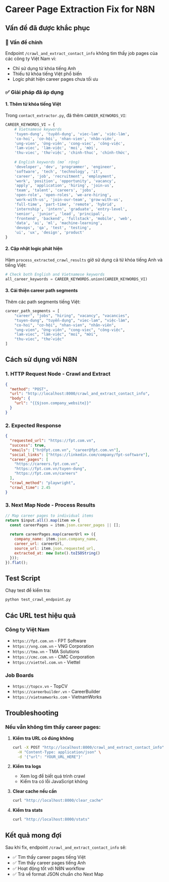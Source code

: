 # Career Page Extraction Fix for N8N

## Vấn đề đã được khắc phục

### 🔧 **Vấn đề chính**
Endpoint `/crawl_and_extract_contact_info` không tìm thấy job pages của các công ty Việt Nam vì:
- Chỉ sử dụng từ khóa tiếng Anh
- Thiếu từ khóa tiếng Việt phổ biến
- Logic phát hiện career pages chưa tối ưu

### ✅ **Giải pháp đã áp dụng**

#### 1. **Thêm từ khóa tiếng Việt**
Trong `contact_extractor.py`, đã thêm `CAREER_KEYWORDS_VI`:
```python
CAREER_KEYWORDS_VI = {
    # Vietnamese keywords
    'tuyen-dung', 'tuyển-dụng', 'viec-lam', 'việc-làm',
    'co-hoi', 'cơ-hội', 'nhan-vien', 'nhân-viên',
    'ung-vien', 'ứng-viên', 'cong-viec', 'công-việc',
    'lam-viec', 'làm-việc', 'moi', 'mời',
    'thu-viec', 'thử-việc', 'chinh-thuc', 'chính-thức',
    
    # English keywords (mở rộng)
    'developer', 'dev', 'programmer', 'engineer',
    'software', 'tech', 'technology', 'it',
    'career', 'job', 'recruitment', 'employment',
    'work', 'position', 'opportunity', 'vacancy',
    'apply', 'application', 'hiring', 'join-us',
    'team', 'talent', 'careers', 'jobs',
    'open-role', 'open-roles', 'we-are-hiring',
    'work-with-us', 'join-our-team', 'grow-with-us',
    'full-time', 'part-time', 'remote', 'hybrid',
    'internship', 'intern', 'graduate', 'entry-level',
    'senior', 'junior', 'lead', 'principal',
    'frontend', 'backend', 'fullstack', 'mobile', 'web',
    'data', 'ai', 'ml', 'machine-learning',
    'devops', 'qa', 'test', 'testing',
    'ui', 'ux', 'design', 'product'
}
```

#### 2. **Cập nhật logic phát hiện**
Hàm `process_extracted_crawl_results` giờ sử dụng cả từ khóa tiếng Anh và tiếng Việt:
```python
# Check both English and Vietnamese keywords
all_career_keywords = CAREER_KEYWORDS.union(CAREER_KEYWORDS_VI)
```

#### 3. **Cải thiện career path segments**
Thêm các path segments tiếng Việt:
```python
career_path_segments = [
    "career", "jobs", "hiring", "vacancy", "vacancies", 
    "tuyen-dung", "tuyển-dụng", "viec-lam", "việc-làm", 
    "co-hoi", "cơ-hội", "nhan-vien", "nhân-viên",
    "ung-vien", "ứng-viên", "cong-viec", "công-việc",
    "lam-viec", "làm-việc", "moi", "mời", 
    "thu-viec", "thử-việc"
]
```

## Cách sử dụng với N8N

### 1. **HTTP Request Node - Crawl and Extract**
```json
{
  "method": "POST",
  "url": "http://localhost:8000/crawl_and_extract_contact_info",
  "body": {
    "url": "{{$json.company_website}}"
  }
}
```

### 2. **Expected Response**
```json
{
  "requested_url": "https://fpt.com.vn",
  "success": true,
  "emails": ["hr@fpt.com.vn", "career@fpt.com.vn"],
  "social_links": ["https://linkedin.com/company/fpt-software"],
  "career_pages": [
    "https://careers.fpt.com.vn",
    "https://fpt.com.vn/tuyen-dung",
    "https://fpt.com.vn/careers"
  ],
  "crawl_method": "playwright",
  "crawl_time": 2.45
}
```

### 3. **Next Map Node - Process Results**
```javascript
// Map career pages to individual items
return $input.all().map(item => {
  const careerPages = item.json.career_pages || [];
  
  return careerPages.map(careerUrl => ({
    company_name: item.json.company_name,
    career_url: careerUrl,
    source_url: item.json.requested_url,
    extracted_at: new Date().toISOString()
  }));
}).flat();
```

## Test Script

Chạy test để kiểm tra:
```bash
python test_crawl_endpoint.py
```

## Các URL test hiệu quả

### Công ty Việt Nam
- `https://fpt.com.vn` - FPT Software
- `https://vng.com.vn` - VNG Corporation  
- `https://tma.vn` - TMA Solutions
- `https://cmc.com.vn` - CMC Corporation
- `https://viettel.com.vn` - Viettel

### Job Boards
- `https://topcv.vn` - TopCV
- `https://careerbuilder.vn` - CareerBuilder
- `https://vietnamworks.com` - VietnamWorks

## Troubleshooting

### Nếu vẫn không tìm thấy career pages:

1. **Kiểm tra URL có đúng không**
   ```bash
   curl -X POST "http://localhost:8000/crawl_and_extract_contact_info" \
     -H "Content-Type: application/json" \
     -d '{"url": "YOUR_URL_HERE"}'
   ```

2. **Kiểm tra logs**
   - Xem log để biết quá trình crawl
   - Kiểm tra có lỗi JavaScript không

3. **Clear cache nếu cần**
   ```bash
   curl "http://localhost:8000/clear_cache"
   ```

4. **Kiểm tra stats**
   ```bash
   curl "http://localhost:8000/stats"
   ```

## Kết quả mong đợi

Sau khi fix, endpoint `/crawl_and_extract_contact_info` sẽ:
- ✅ Tìm thấy career pages tiếng Việt
- ✅ Tìm thấy career pages tiếng Anh  
- ✅ Hoạt động tốt với N8N workflow
- ✅ Trả về format JSON chuẩn cho Next Map 
